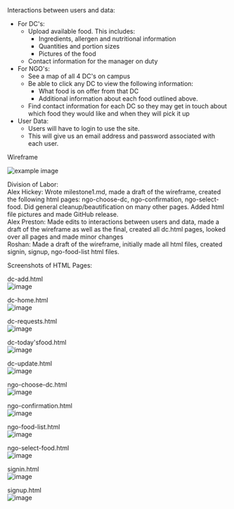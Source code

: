 Interactions between users and data:
* For DC's:
    * Upload available food. This includes:
        * Ingredients, allergen and nutritional information
        * Quantities and portion sizes 
        * Pictures of the food
    * Contact information for the manager on duty
* For NGO's:
    * See a map of all 4 DC's on campus
    * Be able to click any DC to view the following information:
        * What food is on offer from that DC
        * Additional information about each food outlined above.
    * Find contact information for each DC so they may get in touch about which food they would like and when they will pick it up
* User Data:
    * Users will have to login to use the site.
    * This will give us an email address and password associated with each user.
    
Wireframe

![example image](Wireframe.jpg)



Division of Labor: \
Alex Hickey: Wrote milestone1.md, made a draft of the wireframe, created the following html pages: ngo-choose-dc, ngo-confirmation, ngo-select-food. Did general cleanup/beautification on many other pages. Added html file pictures and made GitHub release. \
Alex Preston: Made edits to interactions between users and data, made a draft of the wireframe as well as the final, created all dc.html pages, looked over all pages and made minor changes\
Roshan: Made a draft of the wireframe, initially made all html files, created signin, signup, ngo-food-list html files.

Screenshots of HTML Pages:

dc-add.html \
![image](html-file-pictures/dc-add.JPG)

dc-home.html \
![image](html-file-pictures/dc-home.JPG)

dc-requests.html \
![image](html-file-pictures/dc-requests.JPG)

dc-today'sfood.html \
![image](html-file-pictures/dc-todaysfood.JPG)

dc-update.html \
![image](html-file-pictures/dc-update.JPG)

ngo-choose-dc.html \
![image](html-file-pictures/ngo-choose-dc.JPG)

ngo-confirmation.html \
![image](html-file-pictures/ngo-confirmation.JPG)

ngo-food-list.html \
![image](html-file-pictures/ngo-food-list.JPG)

ngo-select-food.html \
![image](html-file-pictures/ngo-select-food.JPG)

signin.html \
![image](html-file-pictures/signin.JPG)

signup.html \
![image](html-file-pictures/signup.JPG)